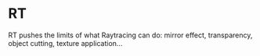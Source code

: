 # RT
RT pushes the limits of what Raytracing can do: mirror effect, transparency, object cutting, texture application…
